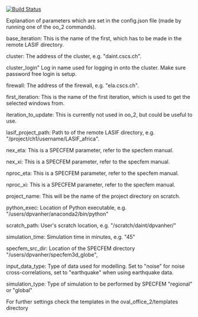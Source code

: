 [![Build Status](https://travis-ci.org/michael-afanasiev/OvalOffice.svg?branch=master)](https://travis-ci.org/michael-afanasiev/OvalOffice)


Explanation of parameters which are set in the config.json file (made by running one of the oo_2 commands).

base_iteration: 	This is the name of the first, which has to be made in the remote LASIF directory.

cluster: 		The address of the cluster, e.g. "daint.cscs.ch".

cluster_login" 		Log in name used for logging in onto the cluster. Make sure password free login is setup.

firewall: 		The address of the firewall, e.g. "ela.cscs.ch".

first_iteration: 	This is the name of the first iteration, which is used to get the selected windows from. 

iteration_to_update: 	This is currently not used in oo_2, but could be useful to use.

lasif_project_path: 	Path to of the remote LASIF directory, e.g. "/project/ch1/username/LASIF_africa".

nex_eta: 		This is a SPECFEM parameter, refer to the specfem manual.

nex_xi: 		This is a SPECFEM parameter, refer to the specfem manual.

nproc_eta: 		This is a SPECFEM parameter, refer to the specfem manual.

nproc_xi: 		This is a SPECFEM parameter, refer to the specfem manual.

project_name: 		This will be the name of the project directory on scratch.

python_exec: 		Location of Python executable, e.g. "/users/dpvanher/anaconda2/bin/python"

scratch_path: 		User's scratch location, e.g. "/scratch/daint/dpvanher/"

simulation_time: 	Simulation time in minutes, e.g. "45"

specfem_src_dir: 	Location of the SPECFEM directory "/users/dpvanher/specfem3d_globe",

input_data_type: 	Type of data used for modelling. Set to "noise" for noise cross-correlations, set to "earthquake" when using earthquake data.

simulation_type: 	Type of simulation to be performed by SPECFEM "regional" or "global"


For further settings check the templates in the oval_office_2/templates directory

